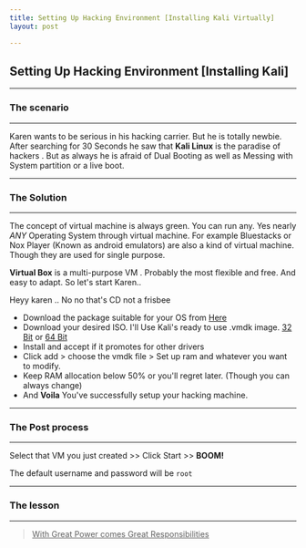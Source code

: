 ```yaml
---
title: Setting Up Hacking Environment [Installing Kali Virtually]
layout: post

---
```

## Setting Up Hacking Environment [Installing Kali]

-------------------------------

### The scenario

------------------

Karen wants to be serious in his hacking carrier. But he is totally newbie. After searching for 30 Seconds he saw that **Kali Linux** is the paradise of hackers . But as always he is afraid of Dual Booting as well as Messing with System partition or a live boot.

-----------------------------------

### The Solution

--------

The concept of virtual machine is always green. You can run any. Yes nearly *ANY* Operating System through virtual machine. For example Bluestacks or Nox Player (Known as android emulators) are also a kind of virtual machine. Though they are used for single purpose. <br>

**Virtual Box** is a multi-purpose VM . Probably the most flexible and free. And easy to adapt. So let's start Karen.. <br>

Heyy karen .. No no that's CD not a frisbee <br>

- Download the package suitable for your OS from [Here](https://www.virtualbox.org/wiki/Downloads) 
- Download your desired ISO. I'll Use Kali's ready to use .vmdk image. [32 Bit](https://images.offensive-security.com/virtual-images/kali-linux-2020.2-vmware-i386.7z) or [64 Bit](https://images.offensive-security.com/virtual-images/kali-linux-2020.2-vmware-amd64.7z) 
- Install and accept if it promotes for other drivers
- Click add > choose the vmdk file > Set up ram and whatever you want to modify.
- Keep RAM allocation below 50% or you'll regret later. (Though you can always change)
- And **Voila** You've successfully setup your hacking machine.

------------------------------------------

### The Post process

----------------------

Select that VM you just created >> Click Start >> **BOOM!** <br>

The default username and password will be `root` 

--------------------------------

### The lesson 

---------------------

> <u>With Great Power comes Great Responsibilities </u>